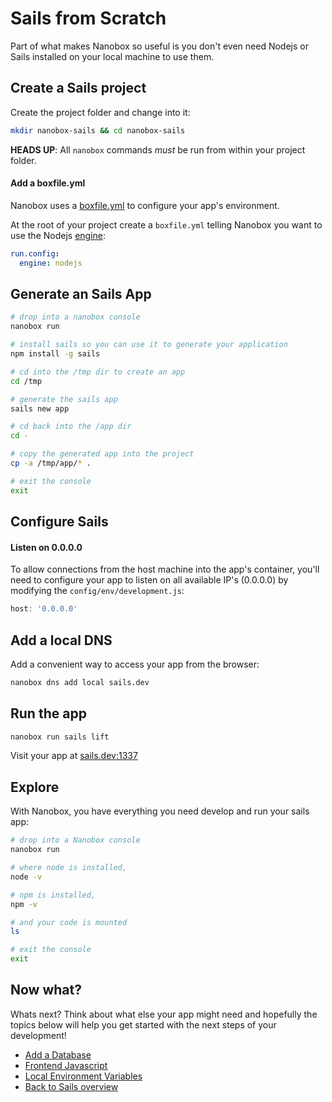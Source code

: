 # Sails from Scratch
Part of what makes Nanobox so useful is you don't even need Nodejs or Sails installed on your local machine to use them.

## Create a Sails project
Create the project folder and change into it:

```bash
mkdir nanobox-sails && cd nanobox-sails
```

**HEADS UP**: All `nanobox` commands *must* be run from within your project folder.

#### Add a boxfile.yml
Nanobox uses a <a href="https://docs.nanobox.io/boxfile/" target="\_blank">boxfile.yml</a> to configure your app's environment.

At the root of your project create a `boxfile.yml` telling Nanobox you want to use the Nodejs <a href="https://docs.nanobox.io/engines/" target="\_blank">engine</a>:

```yaml
run.config:
  engine: nodejs
```

## Generate an Sails App

```bash
# drop into a nanobox console
nanobox run

# install sails so you can use it to generate your application
npm install -g sails

# cd into the /tmp dir to create an app
cd /tmp

# generate the sails app
sails new app

# cd back into the /app dir
cd -

# copy the generated app into the project
cp -a /tmp/app/* .

# exit the console
exit
```

## Configure Sails

#### Listen on 0.0.0.0
To allow connections from the host machine into the app's container, you'll need to configure your app to listen on all available IP's (0.0.0.0) by modifying the `config/env/development.js`:

```javascript
host: '0.0.0.0'
```

## Add a local DNS
Add a convenient way to access your app from the browser:

```bash
nanobox dns add local sails.dev
```

## Run the app

```bash
nanobox run sails lift
```

Visit your app at <a href="http://sails.dev:1337" target="\_blank">sails.dev:1337</a>

## Explore
With Nanobox, you have everything you need develop and run your sails app:

```bash
# drop into a Nanobox console
nanobox run

# where node is installed,
node -v

# npm is installed,
npm -v

# and your code is mounted
ls

# exit the console
exit
```

## Now what?
Whats next? Think about what else your app might need and hopefully the topics below will help you get started with the next steps of your development!

* [Add a Database](/nodejs/sails/add-a-database)
* [Frontend Javascript](/nodejs/sails/frontend-javascript)
* [Local Environment Variables](/nodejs/sails/local-evars)
* [Back to Sails overview](/nodejs/sails)

